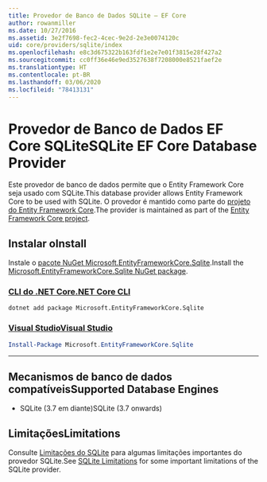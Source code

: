 ```yaml
---
title: Provedor de Banco de Dados SQLite – EF Core
author: rowanmiller
ms.date: 10/27/2016
ms.assetid: 3e2f7698-fec2-4cec-9e2d-2e3e0074120c
uid: core/providers/sqlite/index
ms.openlocfilehash: e8c3d675322b163fdf1e2e7e01f3815e28f427a2
ms.sourcegitcommit: cc0ff36e46e9ed3527638f7208000e8521faef2e
ms.translationtype: HT
ms.contentlocale: pt-BR
ms.lasthandoff: 03/06/2020
ms.locfileid: "78413131"
---
```

# <a name="sqlite-ef-core-database-provider"></a><span data-ttu-id="5a2e8-102">Provedor de Banco de Dados EF Core SQLite</span><span class="sxs-lookup"><span data-stu-id="5a2e8-102">SQLite EF Core Database Provider</span></span>

<span data-ttu-id="5a2e8-103">Este provedor de banco de dados permite que o Entity Framework Core seja usado com SQLite.</span><span class="sxs-lookup"><span data-stu-id="5a2e8-103">This database provider allows Entity Framework Core to be used with SQLite.</span></span> <span data-ttu-id="5a2e8-104">O provedor é mantido como parte do [projeto do Entity Framework Core](https://github.com/aspnet/EntityFrameworkCore).</span><span class="sxs-lookup"><span data-stu-id="5a2e8-104">The provider is maintained as part of the [Entity Framework Core project](https://github.com/aspnet/EntityFrameworkCore).</span></span>

## <a name="install"></a><span data-ttu-id="5a2e8-105">Instalar o</span><span class="sxs-lookup"><span data-stu-id="5a2e8-105">Install</span></span>

<span data-ttu-id="5a2e8-106">Instale o [pacote NuGet Microsoft.EntityFrameworkCore.Sqlite](https://www.nuget.org/packages/Microsoft.EntityFrameworkCore.Sqlite/).</span><span class="sxs-lookup"><span data-stu-id="5a2e8-106">Install the [Microsoft.EntityFrameworkCore.Sqlite NuGet package](https://www.nuget.org/packages/Microsoft.EntityFrameworkCore.Sqlite/).</span></span>

### <a name="net-core-cli"></a>[<span data-ttu-id="5a2e8-107">CLI do .NET Core</span><span class="sxs-lookup"><span data-stu-id="5a2e8-107">.NET Core CLI</span></span>](#tab/dotnet-core-cli)

```dotnetcli
dotnet add package Microsoft.EntityFrameworkCore.Sqlite
```

### <a name="visual-studio"></a>[<span data-ttu-id="5a2e8-108">Visual Studio</span><span class="sxs-lookup"><span data-stu-id="5a2e8-108">Visual Studio</span></span>](#tab/vs)

``` powershell
Install-Package Microsoft.EntityFrameworkCore.Sqlite
```

***

## <a name="supported-database-engines"></a><span data-ttu-id="5a2e8-109">Mecanismos de banco de dados compatíveis</span><span class="sxs-lookup"><span data-stu-id="5a2e8-109">Supported Database Engines</span></span>

* <span data-ttu-id="5a2e8-110">SQLite (3.7 em diante)</span><span class="sxs-lookup"><span data-stu-id="5a2e8-110">SQLite (3.7 onwards)</span></span>

## <a name="limitations"></a><span data-ttu-id="5a2e8-111">Limitações</span><span class="sxs-lookup"><span data-stu-id="5a2e8-111">Limitations</span></span>

<span data-ttu-id="5a2e8-112">Consulte [Limitações do SQLite](limitations.md) para algumas limitações importantes do provedor SQLite.</span><span class="sxs-lookup"><span data-stu-id="5a2e8-112">See [SQLite Limitations](limitations.md) for some important limitations of the SQLite provider.</span></span>
